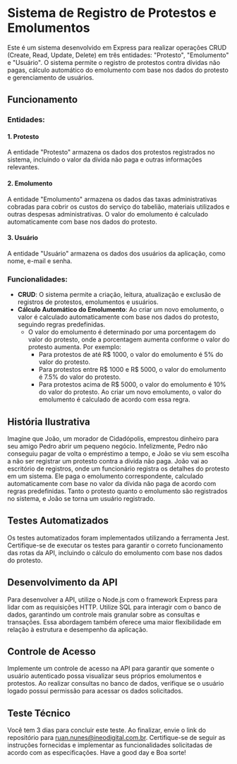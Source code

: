 # Sistema de Registro de Protestos e Emolumentos

Este é um sistema desenvolvido em Express para realizar operações CRUD (Create, Read, Update, Delete) em três entidades: "Protesto", "Emolumento" e "Usuário". O sistema permite o registro de protestos contra dívidas não pagas, cálculo automático do emolumento com base nos dados do protesto e gerenciamento de usuários.

## Funcionamento

### Entidades:

#### 1. Protesto

A entidade "Protesto" armazena os dados dos protestos registrados no sistema, incluindo o valor da dívida não paga e outras informações relevantes.

#### 2. Emolumento

A entidade "Emolumento" armazena os dados das taxas administrativas cobradas para cobrir os custos do serviço do tabelião, materiais utilizados e outras despesas administrativas. O valor do emolumento é calculado automaticamente com base nos dados do protesto.

#### 3. Usuário

A entidade "Usuário" armazena os dados dos usuários da aplicação, como nome, e-mail e senha.

### Funcionalidades:

- **CRUD**: O sistema permite a criação, leitura, atualização e exclusão de registros de protestos, emolumentos e usuários.
- **Cálculo Automático do Emolumento**: Ao criar um novo emolumento, o valor é calculado automaticamente com base nos dados do protesto, seguindo regras predefinidas.
  - O valor do emolumento é determinado por uma porcentagem do valor do protesto, onde a porcentagem aumenta conforme o valor do protesto aumenta. Por exemplo:
    - Para protestos de até R$ 1000, o valor do emolumento é 5% do valor do protesto.
    - Para protestos entre R$ 1000 e R$ 5000, o valor do emolumento é 7.5% do valor do protesto.
    - Para protestos acima de R$ 5000, o valor do emolumento é 10% do valor do protesto.
      Ao criar um novo emolumento, o valor do emolumento é calculado de acordo com essa regra.

## História Ilustrativa

Imagine que João, um morador de Cidadópolis, emprestou dinheiro para seu amigo Pedro abrir um pequeno negócio. Infelizmente, Pedro não conseguiu pagar de volta o empréstimo a tempo, e João se viu sem escolha a não ser registrar um protesto contra a dívida não paga. João vai ao escritório de registros, onde um funcionário registra os detalhes do protesto em um sistema. Ele paga o emolumento correspondente, calculado automaticamente com base no valor da dívida não paga de acordo com regras predefinidas. Tanto o protesto quanto o emolumento são registrados no sistema, e João se torna um usuário registrado.

## Testes Automatizados

Os testes automatizados foram implementados utilizando a ferramenta Jest. Certifique-se de executar os testes para garantir o correto funcionamento das rotas da API, incluindo o cálculo do emolumento com base nos dados do protesto.

## Desenvolvimento da API

Para desenvolver a API, utilize o Node.js com o framework Express para lidar com as requisições HTTP. Utilize SQL para interagir com o banco de dados, garantindo um controle mais granular sobre as consultas e transações. Essa abordagem também oferece uma maior flexibilidade em relação à estrutura e desempenho da aplicação.

## Controle de Acesso

Implemente um controle de acesso na API para garantir que somente o usuário autenticado possa visualizar seus próprios emolumentos e protestos. Ao realizar consultas no banco de dados, verifique se o usuário logado possui permissão para acessar os dados solicitados.

## Teste Técnico

Você tem 3 dias para concluir este teste. Ao finalizar, envie o link do repositório para ruan.nunes@ineodigital.com.br. Certifique-se de seguir as instruções fornecidas e implementar as funcionalidades solicitadas de acordo com as especificações. Have a good day e Boa sorte!
